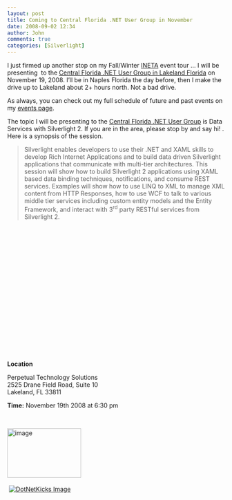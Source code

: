 ```yaml
---
layout: post
title: Coming to Central Florida .NET User Group in November
date: 2008-09-02 12:34
author: John
comments: true
categories: [Silverlight]
---
```

<p>I just firmed up another stop on my Fall/Winter <a href="http://www.ineta.org">INETA</a> event tour &hellip; I will be presenting&nbsp; to the <a href="http://www.cfdotnet.org/">Central Florida .NET User Group in Lakeland Florida</a> on November 19, 2008. I&rsquo;ll be in Naples Florida the day before, then I make the drive up to Lakeland about 2+ hours north. Not a bad drive.</p>
<p>As always, you can check out my full schedule of future and past events on my <a href="http://www.johnpapa.net/events">events page</a>.</p>
<p>The topic I will be presenting to the <a href="http://www.cfdotnet.org/">Central Florida .NET User Group</a> is Data Services with Silverlight 2. If you are in the area, please stop by and say hi! . Here is a synopsis of the session.</p>
<blockquote>
<p>Silverlight enables developers to use their .NET and XAML skills to develop Rich Internet Applications and to build data driven Silverlight applications that communicate with multi-tier architectures. This session will show how to build Silverlight 2 applications using XAML based data binding techniques, notifications, and consume REST services. Examples will show how to use LINQ to XML to manage XML content from HTTP Responses, how to use WCF to talk to various middle tier services including custom entity models and the Entity Framework, and interact with 3<sup>rd</sup> party RESTful services from Silverlight 2.</p>
</blockquote>
<p>&nbsp;</p>
<p>&nbsp;</p>
<p>&nbsp;</p>
<p>&nbsp;</p>
<p>&nbsp;</p>
<p>&nbsp;</p>
<p>&nbsp;</p>
<p>&nbsp;</p>
<p>&nbsp;</p>
<p>&nbsp;</p>
<p><strong>Location</strong></p>
<p>Perpetual Technology Solutions <br />
2525 Drane Field Road, Suite 10 <br />
Lakeland, FL 33811</p>
<p><strong>Time:</strong> November 19th 2008 at 6:30 pm</p>
<p>&nbsp;</p>
<p><a href="/wp-content/uploads/files/media/image/WindowsLiveWriter/Events_13B45/image4.png"><img title="image" height="114" alt="image" width="171" border="0" src="/wp-content/uploads/files/media/image/WindowsLiveWriter/Events_13B45/image4_thumb.png" /></a></p>
<div class="wlWriterHeaderFooter" style="padding-right: 4px; padding-left: 4px; padding-bottom: 4px; margin: 0px; padding-top: 4px; text-align: left"><a href="http://www.dotnetkicks.com/kick/?url=/all/coming-to-central-florida-net-user-group-in-november/"><img alt="DotNetKicks Image" border="0" src="http://www.dotnetkicks.com/Services/Images/KickItImageGenerator.ashx?url=/all/coming-to-central-florida-net-user-group-in-november/&amp;bgcolor=0080C0&amp;fgcolor=FFFFFF&amp;border=000000&amp;cbgcolor=D4E1ED&amp;cfgcolor=000000" /></a></div>
<div class="wlWriterHeaderFooter" style="padding-right: 4px; padding-left: 4px; padding-bottom: 4px; margin: 0px; padding-top: 4px; text-align: left"><script type="text/javascript"><!-- var dzone_url = '/all/coming-to-central-florida-net-user-group-in-november/'; var dzone_title = 'Coming to Central Florida .NET User Group in November'; var dzone_blurb = 'Coming to Central Florida .NET User Group in November'; var dzone_style = '1'; --></script><script language="javascript" src="http://widgets.dzone.com/widgets/zoneit.js"></script></div>

